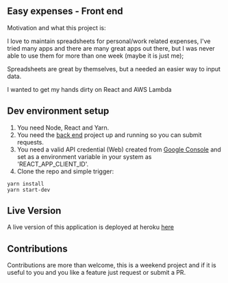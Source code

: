 ## Easy expenses - Front end

Motivation and what this project is:

I love to maintain spreadsheets for personal/work related expenses, I've tried many apps and there are many great apps out there, but I was never able to use them for more than one week (maybe it is just me); 

Spreadsheets are great by themselves, but a needed an easier way to input data.

I wanted to get my hands dirty on React and AWS Lambda

## Dev environment setup

1. You need Node, React and Yarn.
2. You need the [back end](https://github.com/rafaelnferreira/easy-expenses-backend) project up and running so you can submit requests.
3. You need a valid API credential (Web) created from [Google Console](https://console.cloud.google.com/apis) and set as a environment variable in your system as 'REACT_APP_CLIENT_ID'.
4. Clone the repo and simple trigger:

```
yarn install
yarn start-dev
```

## Live Version

A live version of this application is deployed at heroku [here](https://easyexpenses.herokuapp.com)

## Contributions

Contributions are more than welcome, this is a weekend project and if it is useful to you and you like a feature just request or submit a PR.

